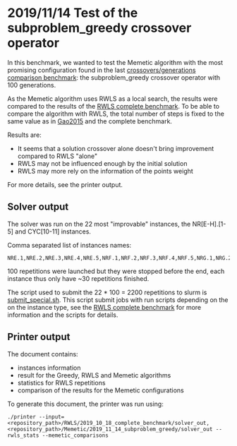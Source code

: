 # 2019/11/14 Test of the subproblem_greedy crossover operator

In this benchmark, we wanted to test the Memetic algorithm with the most promising configuration found in the last [crossovers/generations comparison benchmark](../2019_11_12_crossovers_generations_comparison): the subproblem_greedy crossover operator with 100 generations.
 
As the Memetic algorithm uses RWLS as a local search, the results were compared to the results of the [RWLS complete benchmark](../../RWLS/2019_10_18_complete_benchmark). To be able to compare the algorithm with RWLS, the total number of steps is fixed to the same value as in [Gao2015](../../References.md) and the complete benchmark.

Results are:
 - It seems that a solution crossover alone doesn't bring improvement compared to RWLS "alone"
 - RWLS may not be influenced enough by the initial solution
 - RWLS may more rely on the information of the points weight

For more details, see the printer output.

## Solver output

The solver was run on the 22 most "improvable" instances, the NR\[E-H\].\[1-5\] and CYC\[10-11\] instances.

Comma separated list of instances names:
```
NRE.1,NRE.2,NRE.3,NRE.4,NRE.5,NRF.1,NRF.2,NRF.3,NRF.4,NRF.5,NRG.1,NRG.2,NRG.3,NRG.4,NRG.5,NRH.1,NRH.2,NRH.3,NRH.4,NRH.5,CYC10,CYC11
```

100 repetitions were launched but they were stopped before the end, each instance thus only have \~30 repetitions finished.

The script used to submit the 22 * 100 = 2200 repetitions to slurm is [submit_special.sh](./scripts/submit_special.sh). This script submit jobs with run scripts depending on the on the instance type, see the [RWLS complete benchmark](../../RWLS/2019_10_18_complete_benchmark) for more information and the scripts for details.

## Printer output

The document contains:
- instances information
- result for the Greedy, RWLS and Memetic algorithms
- statistics for RWLS repetitions
- comparison of the results for the Memetic configurations

To generate this document, the printer was run using:
```
./printer --input=<repository_path>/RWLS/2019_10_18_complete_benchmark/solver_out,<repository_path>/Memetic/2019_11_14_subproblem_greedy/solver_out --rwls_stats --memetic_comparisons
```
